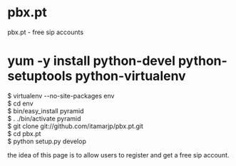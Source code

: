 pbx.pt
======

pbx.pt - free sip accounts



 # yum -y install python-devel python-setuptools python-virtualenv <br>
 $ virtualenv --no-site-packages env <br>
 $ cd env <br>
 $ bin/easy_install pyramid <br>
 $ . ./bin/activate pyramid <br>
 $ git clone git://github.com/itamarjp/pbx.pt.git <br>
 $ cd pbx.pt <br>
 $ python setup.py develop <br>
 
 
 the idea of this page is to allow users to register and get a free sip account.
 
